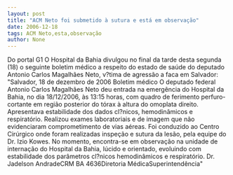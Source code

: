 ```yaml
---
layout: post
title: "ACM Neto foi submetido à sutura e está em observação"
date: 2006-12-18
tags: ACM Neto,esta,observação
author: None
---
```


Do portal G1
O Hospital da Bahia divulgou no final da tarde desta segunda (18) o seguinte boletim médico a respeito do estado de saúde do deputado Antonio Carlos Magalhães Neto, v?tima de&nbsp;agressão&nbsp;a faca em Salvador:
\"Salvador, 18 de dezembro de 2006
Boletim médico
O deputado federal Antonio Carlos Magalhães Neto deu entrada na emergência do Hospital da Bahia, no dia 18/12/2006, às 13:15 horas, com quadro de ferimento perfuro-cortante em região posterior do tórax à altura do omoplata direito.
Apresentava estabilidade dos dados cl?nicos, hemodinâmicos e respiratório.
Realizou exames laboratoriais e de imagem que não evidenciaram comprometimento de vias aéreas.
Foi conduzido ao Centro Cirúrgico onde foram realizadas inspeção e sutura da lesão, pela equipe do Dr. Izio Kowes.
No momento, encontra-se em observação na unidade de internação do Hospital da Bahia, lúcido e orientado, evoluindo com estabilidade dos parâmetros cl?nicos hemodinâmicos e respiratório.
Dr. Jadelson AndradeCRM BA 4636Diretoria MédicaSuperintendência\" 